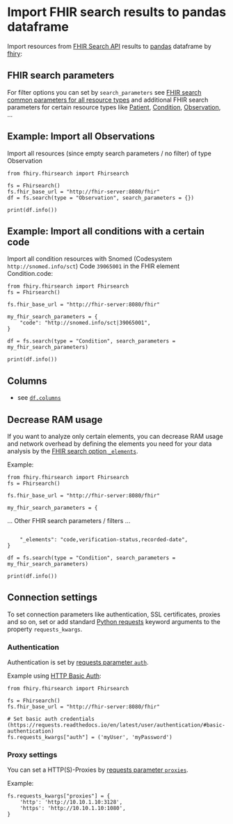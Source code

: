 # Import FHIR search results to pandas dataframe

Import resources from [FHIR Search API](https://www.hl7.org/fhir/search.html) results to [pandas](https://pandas.pydata.org/docs/user_guide/index.html)  dataframe by [fhiry](README.md):

## FHIR search parameters

For filter options you can set by `search_parameters` see [FHIR search common parameters for all resource types](https://www.hl7.org/fhir/search.html#standard) and additional FHIR search parameters for certain resource types like [Patient](https://www.hl7.org/fhir/patient.html#search), [Condition](https://www.hl7.org/fhir/condition.html#search), [Observation](https://www.hl7.org/fhir/observation.html#search), ...

## Example: Import all Observations

Import all resources (since empty search parameters / no filter) of type Observation
```
from fhiry.fhirsearch import Fhirsearch

fs = Fhirsearch()
fs.fhir_base_url = "http://fhir-server:8080/fhir"
df = fs.search(type = "Observation", search_parameters = {})

print(df.info())
```

## Example: Import all conditions with a certain code

Import all condition resources with Snomed (Codesystem `http://snomed.info/sct`) Code `39065001` in the FHIR element Condition.code:

```
from fhiry.fhirsearch import Fhirsearch
fs = Fhirsearch()

fs.fhir_base_url = "http://fhir-server:8080/fhir"

my_fhir_search_parameters = {
    "code": "http://snomed.info/sct|39065001",
}

df = fs.search(type = "Condition", search_parameters = my_fhir_search_parameters)

print(df.info())
```

## Columns
* see [`df.columns`](README.md#columns)


## Decrease RAM usage

If you want to analyze only certain elements, you can decrease RAM usage and network overhead by defining the elements you need for your data analysis by the [FHIR search option `_elements`](https://www.hl7.org/fhir/search.html#elements).

Example:

```
from fhiry.fhirsearch import Fhirsearch
fs = Fhirsearch()

fs.fhir_base_url = "http://fhir-server:8080/fhir"

my_fhir_search_parameters = {
```
... Other FHIR search parameters / filters ...

```

    "_elements": "code,verification-status,recorded-date",
}

df = fs.search(type = "Condition", search_parameters = my_fhir_search_parameters)

print(df.info())
```




## Connection settings

To set connection parameters like authentication, SSL certificates, proxies and so on, set or add standard [Python requests](https://requests.readthedocs.io/en/latest/) keyword arguments to the property `requests_kwargs`.

### Authentication

Authentication is set by [requests parameter `auth`](https://requests.readthedocs.io/en/latest/user/authentication/).

Example using [HTTP Basic Auth](https://requests.readthedocs.io/en/latest/user/authentication/#basic-authentication):

```
from fhiry.fhirsearch import Fhirsearch

fs = Fhirsearch()
fs.fhir_base_url = "http://fhir-server:8080/fhir"

# Set basic auth credentials (https://requests.readthedocs.io/en/latest/user/authentication/#basic-authentication)
fs.requests_kwargs["auth"] = ('myUser', 'myPassword')
```

### Proxy settings

You can set a HTTP(S)-Proxies by [requests parameter `proxies`](https://requests.readthedocs.io/en/latest/user/advanced/#proxies).

Example:

```
fs.requests_kwargs["proxies"] = {
    'http': 'http://10.10.1.10:3128',
    'https': 'http://10.10.1.10:1080',
}
```
